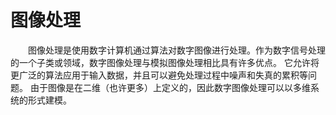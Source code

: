  # 图像处理
&emsp;&emsp;图像处理是使用数字计算机通过算法对数字图像进行处理。作为数字信号处理的一个子类或领域，数字图像处理与模拟图像处理相比具有许多优点。 它允许将更广泛的算法应用于输入数据，并且可以避免处理过程中噪声和失真的累积等问题。 由于图像是在二维（也许更多）上定义的，因此数字图像处理可以以多维系统的形式建模。
